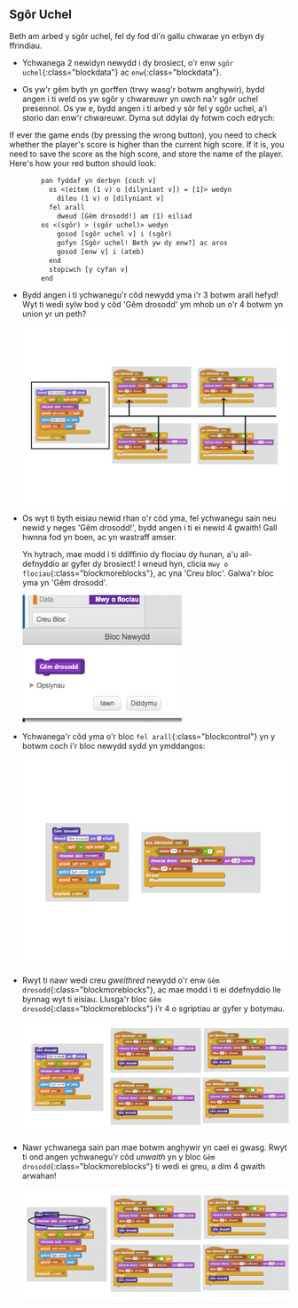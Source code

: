 ## Sgôr Uchel

Beth am arbed y sgôr uchel, fel dy fod di'n gallu chwarae yn erbyn dy ffrindiau.

+ Ychwanega 2 newidyn newydd i dy brosiect, o'r enw `sgôr uchel`{:class="blockdata"} ac `enw`{:class="blockdata"}.

+ Os yw'r gêm byth yn gorffen (trwy wasg'r botwm anghywir), bydd angen i ti weld os yw sgôr y chwareuwr yn uwch na'r sgôr uchel presennol.  Os yw e, bydd angen i ti arbed y sôr fel y sgôr uchel, a'i storio dan enw'r chwareuwr.  Dyma sut ddylai dy fotwm coch edrych:

If ever the game ends (by pressing the wrong button), you need to check whether the player's score is higher than the current high score. If it is, you need to save the score as the high score, and store the name of the player. Here's how your red button should look:

```blocks
		pan fyddaf yn derbyn [coch v]
		  os <(eitem (1 v) o [dilyniant v]) = [1]> wedyn
   			dileu (1 v) o [dilyniant v]
		  fel arall
   			dweud [Gêm drosodd!] am (1) eiliad
   		os <(sgôr) > (sgôr uchel)> wedyn
      		gosod [sgôr uchel v] i (sgôr)
      		gofyn [Sgôr uchel! Beth yw dy enw?] ac aros
   	   		gosod [enw v] i (ateb)
   		  end
   		  stopiwch [y cyfan v]
		end
```
+ Bydd angen i ti ychwanegu'r côd newydd yma i'r 3 botwm arall hefyd! Wyt ti wedi sylw bod y côd 'Gêm drosodd' ym mhob un o'r 4 botwm yn union yr un peth?

	![screenshot](images/colour-same.png)

+ Os wyt ti byth eisiau newid rhan o'r côd yma, fel ychwanegu sain neu newid y neges 'Gêm drosodd!', bydd angen i ti ei newid 4 gwaith! Gall hwnna fod yn boen, ac yn wastraff amser.

	Yn hytrach, mae modd i ti ddiffinio dy flociau dy hunan, a'u ail-defnyddio ar gyfer dy brosiect! I wneud hyn, clicia `mwy o flociau`{:class="blockmoreblocks"}, ac yna 'Creu bloc'. Galwa'r bloc yma yn 'Gêm drosodd'.

	![screenshot](images/colour-more.png)

+ Ychwanega'r côd yma o'r bloc `fel arall`{:class="blockcontrol"} yn y botwm coch i'r bloc newydd sydd yn ymddangos:

	![screenshot](images/colour-make-block.png)

+ Rwyt ti nawr wedi creu _gweithred_ newydd o'r enw `Gêm drosodd`{:class="blockmoreblocks"}, ac mae modd i ti ei ddefnyddio lle bynnag wyt ti eisiau. Llusga'r bloc `Gêm drosodd`{:class="blockmoreblocks"} i'r 4 o sgriptiau ar gyfer y botymau.

	![screenshot](images/colour-use-block.png)

+ Nawr ychwanega sain pan mae botwm anghywir yn cael ei gwasg.  Rwyt ti ond angen ychwanegu'r côd _unwaith_ yn y bloc `Gêm drosodd`{:class="blockmoreblocks"} ti wedi ei greu, a dim 4 gwaith arwahan! 

	![screenshot](images/colour-cough.png)
